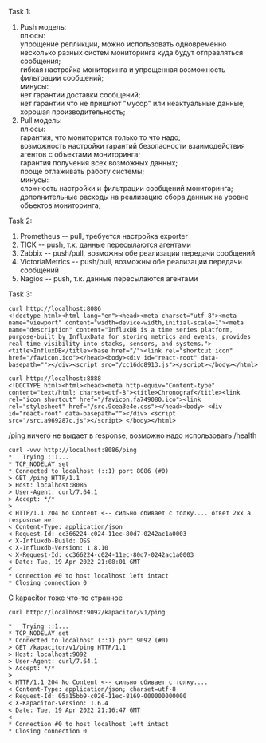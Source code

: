 Task 1:
1) Push модель:\
   плюсы: \
   упрощение репликции, можно использовать одновременно несколько разных систем мониторинга куда будут отправляться сообщения; \
   гибкая настройка мониторинга и упрощенная возможность фильтрации сообщений; \
   минусы: \
   нет гарантии доставки сообщений; \
   нет гарантии что не пришлют "мусор" или неактуальные данные; \
   хорошая производительность;
2) Pull модель:\
   плюсы: \
   гарантия, что мониторится только то что надо; \
   возможность настройки гарантий безопасности взаимодействия агентов с объектами мониторинга; \
   гарантия получения всех возможных данных; \
   проще отлаживать работу системы; \
   минусы: \
   сложность настройки и фильтрации сообщений мониторинга; \
   дополнительные расходы на реализацию сбора данных на уровне объектов мониторинга;
   
Task 2: 
1) Prometheus -- pull, требуется настройка exporter
2) TICK -- push, т.к. данные пересылаются агентами
3) Zabbix -- push/pull, возможны обе реализации передачи сообщений
4) VictoriaMetrics -- push/pull, возможны обе реализации передачи сообщений
5) Nagios -- push, т.к. данные пересылаются агентами

Task 3:

```
curl http://localhost:8086
<!doctype html><html lang="en"><head><meta charset="utf-8"><meta name="viewport" content="width=device-width,initial-scale=1"><meta name="description" content="InfluxDB is a time series platform, purpose-built by InfluxData for storing metrics and events, provides real-time visibility into stacks, sensors, and systems."><title>InfluxDB</title><base href="/"><link rel="shortcut icon" href="/favicon.ico"></head><body><div id="react-root" data-basepath=""></div><script src="/cc16dd8913.js"></script></body></html>
```
```
curl http://localhost:8888
<!DOCTYPE html><html><head><meta http-equiv="Content-type" content="text/html; charset=utf-8"><title>Chronograf</title><link rel="icon shortcut" href="/favicon.fa749080.ico"><link rel="stylesheet" href="/src.9cea3e4e.css"></head><body> <div id="react-root" data-basepath=""></div> <script src="/src.a969287c.js"></script> </body></html>
```

/ping ничего не выдает в response, возможно надо использовать /health
```
curl -vvv http://localhost:8086/ping
*   Trying ::1...
* TCP_NODELAY set
* Connected to localhost (::1) port 8086 (#0)
> GET /ping HTTP/1.1
> Host: localhost:8086
> User-Agent: curl/7.64.1
> Accept: */*
>
< HTTP/1.1 204 No Content <-- сильно сбивает с толку.... ответ 2xx а resposnse нет
< Content-Type: application/json
< Request-Id: cc366224-c024-11ec-80d7-0242ac1a0003
< X-Influxdb-Build: OSS
< X-Influxdb-Version: 1.8.10
< X-Request-Id: cc366224-c024-11ec-80d7-0242ac1a0003
< Date: Tue, 19 Apr 2022 21:08:01 GMT
<
* Connection #0 to host localhost left intact
* Closing connection 0
```

С kapacitor тоже что-то странное
```
curl http://localhost:9092/kapacitor/v1/ping

*   Trying ::1...
* TCP_NODELAY set
* Connected to localhost (::1) port 9092 (#0)
> GET /kapacitor/v1/ping HTTP/1.1
> Host: localhost:9092
> User-Agent: curl/7.64.1
> Accept: */*
>
< HTTP/1.1 204 No Content <-- сильно сбивает с толку....
< Content-Type: application/json; charset=utf-8
< Request-Id: 05a15bb9-c026-11ec-8169-000000000000
< X-Kapacitor-Version: 1.6.4
< Date: Tue, 19 Apr 2022 21:16:47 GMT
<
* Connection #0 to host localhost left intact
* Closing connection 0
```
